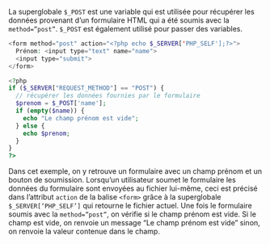 La superglobale ```$_POST``` est une variable qui est utilisée pour récupérer les données provenant d’un formulaire HTML qui a été soumis avec la ```method=”post”```. ```$_POST``` est également utilisé pour passer des variables.

``` php
<form method="post" action="<?php echo $_SERVER['PHP_SELF'];?>">
  Prénom: <input type="text" name="name">
  <input type="submit">
</form>

<?php
if ($_SERVER["REQUEST_METHOD"] == "POST") {
  // récupérer les données fournies par le formulaire
  $prenom = $_POST['name'];
  if (empty($name)) {
    echo "Le champ prénom est vide";
  } else {
    echo $prenom;
  }
}
?>
```

Dans cet exemple, on y retrouve un formulaire avec un champ prénom et un bouton de soumission. Lorsqu’un utilisateur soumet le formulaire les données du formulaire sont envoyées au fichier lui-même, ceci est précisé dans l’attribut ```action``` de la balise ```<form>``` grâce à la superglobale ```$_SERVER[‘PHP_SELF’]``` qui retourne le fichier actuel. Une fois le formulaire soumis avec la ```method=”post”```, on vérifie si le champ prénom est vide. Si le champ est vide, on renvoie un message “Le champ prénom est vide” sinon, on renvoie la valeur contenue dans le champ.
